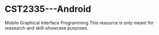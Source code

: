 # CST2335---Android
Mobile Graphical Interface Programming
This resource is only meant for reasearch and skill-showcase purposes.
